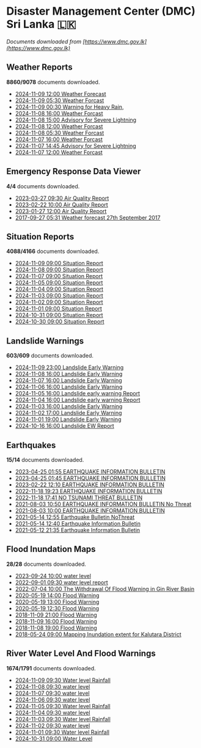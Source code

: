 # Disaster Management Center (DMC) Sri Lanka :sri_lanka:

*Documents downloaded from [https://www.dmc.gov.lk](https://www.dmc.gov.lk)*

## Weather Reports

**8860/9078** documents downloaded.

* [2024-11-09 12:00 Weather Forecast](data/weather-reports/20241109.1200.weather-forecast.pdf)
* [2024-11-09 05:30 Weather Forcast](data/weather-reports/20241109.0530.weather-forcast.pdf)
* [2024-11-09 00:30 Warning for Heavy Rain,](data/weather-reports/20241109.0030.warning-for-heavy-rain.pdf)
* [2024-11-08 16:00 Weather Forcast](data/weather-reports/20241108.1600.weather-forcast.pdf)
* [2024-11-08 15:00 Advisory for Severe Lightning](data/weather-reports/20241108.1500.advisory-for-severe-lightning.pdf)
* [2024-11-08 12:00 Weather Forcast](data/weather-reports/20241108.1200.weather-forcast.pdf)
* [2024-11-08 05:30 Weather Forcast](data/weather-reports/20241108.0530.weather-forcast.pdf)
* [2024-11-07 16:00 Weather Forcast](data/weather-reports/20241107.1600.weather-forcast.pdf)
* [2024-11-07 14:45 Advisory for Severe Lightning](data/weather-reports/20241107.1445.advisory-for-severe-lightning.pdf)
* [2024-11-07 12:00 Weather Forcast](data/weather-reports/20241107.1200.weather-forcast.pdf)

## Emergency Response Data Viewer

**4/4** documents downloaded.

* [2023-03-27 09:30 Air Quality Report](data/emergency-response-data-viewer/20230327.0930.air-quality-report.pdf)
* [2023-02-22 10:00 Air Quality Report](data/emergency-response-data-viewer/20230222.1000.air-quality-report.pdf)
* [2023-01-27 12:00 Air Quality Report](data/emergency-response-data-viewer/20230127.1200.air-quality-report.pdf)
* [2017-09-27 05:31 Weather forecast 27th September 2017](data/emergency-response-data-viewer/20170927.0531.weather-forecast-27th-september-2017.pdf)

## Situation Reports

**4088/4166** documents downloaded.

* [2024-11-09 09:00 Situation Report](data/situation-reports/20241109.0900.situation-report.pdf)
* [2024-11-08 09:00 Situation Report](data/situation-reports/20241108.0900.situation-report.pdf)
* [2024-11-07 09:00 Situation Report](data/situation-reports/20241107.0900.situation-report.pdf)
* [2024-11-05 09:00 Situation Report](data/situation-reports/20241105.0900.situation-report.pdf)
* [2024-11-04 09:00 Situation Report](data/situation-reports/20241104.0900.situation-report.pdf)
* [2024-11-03 09:00 Situation Report](data/situation-reports/20241103.0900.situation-report.pdf)
* [2024-11-02 09:00 Situation Report](data/situation-reports/20241102.0900.situation-report.pdf)
* [2024-11-01 09:00 Situation Report](data/situation-reports/20241101.0900.situation-report.pdf)
* [2024-10-31 09:00 Situation Report](data/situation-reports/20241031.0900.situation-report.pdf)
* [2024-10-30 09:00 Situation Report](data/situation-reports/20241030.0900.situation-report.pdf)

## Landslide Warnings

**603/609** documents downloaded.

* [2024-11-09 23:00 Landslide Early Warning](data/landslide-warnings/20241109.2300.landslide-early-warning.pdf)
* [2024-11-08 16:00 Landslide Early Warning](data/landslide-warnings/20241108.1600.landslide-early-warning.pdf)
* [2024-11-07 16:00 Landslide Early Warning](data/landslide-warnings/20241107.1600.landslide-early-warning.pdf)
* [2024-11-06 16:00 Landslide Early Warning](data/landslide-warnings/20241106.1600.landslide-early-warning.pdf)
* [2024-11-05 16:00 Landslide early warning Report](data/landslide-warnings/20241105.1600.landslide-early-warning-report.pdf)
* [2024-11-04 16:00 Landslide early warning Report](data/landslide-warnings/20241104.1600.landslide-early-warning-report.pdf)
* [2024-11-03 16:00 Landslide Early Warning](data/landslide-warnings/20241103.1600.landslide-early-warning.pdf)
* [2024-11-02 17:00 Landslide Early Warning](data/landslide-warnings/20241102.1700.landslide-early-warning.pdf)
* [2024-11-01 19:00 Landslide Early Warning](data/landslide-warnings/20241101.1900.landslide-early-warning.pdf)
* [2024-10-16 16:00 Landslide EW Report](data/landslide-warnings/20241016.1600.landslide-ew-report.pdf)

## Earthquakes

**15/14** documents downloaded.

* [2023-04-25 01:55 EARTHQUAKE INFORMATION BULLETIN](data/earthquakes/20230425.0155.earthquake-information-bulletin.pdf)
* [2023-04-25 01:45 EARTHQUAKE INFORMATION BULLETIN](data/earthquakes/20230425.0145.earthquake-information-bulletin.pdf)
* [2023-02-22 12:10 EARTHQUAKE INFORMATION BULLETIN](data/earthquakes/20230222.1210.earthquake-information-bulletin.pdf)
* [2022-11-18 19:23 EARTHQUAKE INFORMATION BULLETIN](data/earthquakes/20221118.1923.earthquake-information-bulletin.pdf)
* [2022-11-18 17:41 NO TSUNAMI THREAT BULLETIN](data/earthquakes/20221118.1741.no-tsunami-threat-bulletin.pdf)
* [2021-08-03 10:50 EARTHQUAKE INFORMATION BULLETIN No Threat](data/earthquakes/20210803.1050.earthquake-information-bulletin-no-threat.pdf)
* [2021-08-03 10:00 EARTHQUAKE INFORMATION BULLETIN](data/earthquakes/20210803.1000.earthquake-information-bulletin.pdf)
* [2021-05-14 12:55 Earthquake Bulletin NoThreat](data/earthquakes/20210514.1255.earthquake-bulletin-nothreat.pdf)
* [2021-05-14 12:40 Earthquake Information Bulletin](data/earthquakes/20210514.1240.earthquake-information-bulletin.pdf)
* [2021-05-12 21:35 Earthquake Information Bulletin](data/earthquakes/20210512.2135.earthquake-information-bulletin.pdf)

## Flood Inundation Maps

**28/28** documents downloaded.

* [2023-09-24 10:00 water level](data/flood-inundation-maps/20230924.1000.water-level.pdf)
* [2022-09-01 09:30 water level report](data/flood-inundation-maps/20220901.0930.water-level-report.pdf)
* [2022-07-04 10:00 The Withdrawal Of Flood Warning in Gin River Basin](data/flood-inundation-maps/20220704.1000.the-withdrawal-of-flood-warning-in-gin-river-basin.pdf)
* [2020-05-19 14:00 Flood Warning](data/flood-inundation-maps/20200519.1400.flood-warning.pdf)
* [2020-05-19 13:00 Flood Warning](data/flood-inundation-maps/20200519.1300.flood-warning.pdf)
* [2020-05-19 12:30 Flood Warning](data/flood-inundation-maps/20200519.1230.flood-warning.pdf)
* [2018-11-09 21:00 Flood Warning](data/flood-inundation-maps/20181109.2100.flood-warning.PDF)
* [2018-11-09 16:00 Flood Warning](data/flood-inundation-maps/20181109.1600.flood-warning.PDF)
* [2018-11-08 19:00 Flood Warning](data/flood-inundation-maps/20181108.1900.flood-warning.PDF)
* [2018-05-24 09:00 Mapping Inundation extent for Kalutara District](data/flood-inundation-maps/20180524.0900.mapping-inundation-extent-for-kalutara-district.pdf)

## River Water Level And Flood Warnings

**1674/1791** documents downloaded.

* [2024-11-09 09:30 Water level  Rainfall](data/river-water-level-and-flood-warnings/20241109.0930.water-level-rainfall.jpg)
* [2024-11-08 09:30 water level](data/river-water-level-and-flood-warnings/20241108.0930.water-level.jpg)
* [2024-11-07 09:30 water level](data/river-water-level-and-flood-warnings/20241107.0930.water-level.jpg)
* [2024-11-06 09:30 water level](data/river-water-level-and-flood-warnings/20241106.0930.water-level.jpg)
* [2024-11-05 09:30 Water level  Rainfall](data/river-water-level-and-flood-warnings/20241105.0930.water-level-rainfall.jpg)
* [2024-11-04 09:30 water level](data/river-water-level-and-flood-warnings/20241104.0930.water-level.jpg)
* [2024-11-03 09:30 Water level  Rainfall](data/river-water-level-and-flood-warnings/20241103.0930.water-level-rainfall.jpg)
* [2024-11-02 09:30 water level](data/river-water-level-and-flood-warnings/20241102.0930.water-level.jpg)
* [2024-11-01 09:30 Water level  Rainfall](data/river-water-level-and-flood-warnings/20241101.0930.water-level-rainfall.jpg)
* [2024-10-31 09:00 Water Level](data/river-water-level-and-flood-warnings/20241031.0900.water-level.jpg)
